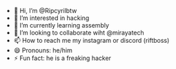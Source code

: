 - 👋 Hi, I’m @Ripcyrilbtw
- 👀 I’m interested in hacking
- 🌱 I’m currently learning assembly 
- 💞️ I’m looking to collaborate wiht @mirayatech
- 📫 How to reach me my instagram or discord  (riftboss)
- 😄 Pronouns: he/him
- ⚡ Fun fact: he is a freaking hacker

<!---
Ripcyrilbtw/Ripcyrilbtw is a ✨ special ✨ repository because its `README.md` (this file) appears on your GitHub profile.
You can click the Preview link to take a look at your changes.
--->
